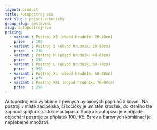 ```yaml
---
layout: product
title: Autopostroj eco
cat_slug : pejsci-a-kocicky
group_slug: cestovani
slug: autopostroj-eco
pricing:
  - variant : Postroj XS (obvod hrudníku 20-40cm)
    price   : 190
  - variant : Postroj S (obvod hrudníku 30-50cm)
    price   : 210
  - variant : Postroj M (obvod hrudníku 40-60cm)
    price   : 230
  - variant : Postroj L (obvod hrudníku 50-70cm)
    price   : 250
  - variant : Postroj XL (obvod hrudníku 60-80cm)
    price   : 270
  - variant : Postroj XXL (obvod hrudníku 70-90cm)
    price   : 290
---
```


Autopostroj eco vyrábíme z pevných nylonových popruhů a kování.  Na postroji v místě zad pejska, či kočičky je umístěn kroužek, do kterého lze zapnout spojku k zástrčce autopásu. Spojka k autopásu je v případě objednání postroje za příplatek 100,-Kč. Barev a barevných kombinací je nepřeberné množství.

